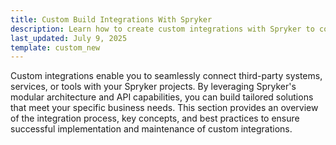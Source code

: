 ```yaml
---
title: Custom Build Integrations With Spryker
description: Learn how to create custom integrations with Spryker to connect third-party systems, services, or tools seamlessly, leveraging modular architecture and API capabilities for tailored business solutions.
last_updated: July 9, 2025
template: custom_new
---
```


Custom integrations enable you to seamlessly connect third-party systems, services, or tools with your Spryker projects. By leveraging Spryker's modular architecture and API capabilities, you can build tailored solutions that meet your specific business needs. This section provides an overview of the integration process, key concepts, and best practices to ensure successful implementation and maintenance of custom integrations.


